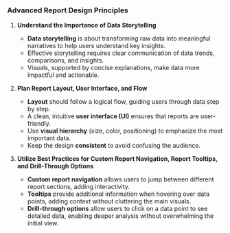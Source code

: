 ### **Advanced Report Design Principles**

1. **Understand the Importance of Data Storytelling**
   - **Data storytelling** is about transforming raw data into meaningful narratives to help users understand key insights.
   - Effective storytelling requires clear communication of data trends, comparisons, and insights.
   - Visuals, supported by concise explanations, make data more impactful and actionable.

2. **Plan Report Layout, User Interface, and Flow**
   - **Layout** should follow a logical flow, guiding users through data step by step.
   - A clean, intuitive **user interface (UI)** ensures that reports are user-friendly.
   - Use **visual hierarchy** (size, color, positioning) to emphasize the most important data.
   - Keep the design **consistent** to avoid confusing the audience.

3. **Utilize Best Practices for Custom Report Navigation, Report Tooltips, and Drill-Through Options**
   - **Custom report navigation** allows users to jump between different report sections, adding interactivity.
   - **Tooltips** provide additional information when hovering over data points, adding context without cluttering the main visuals.
   - **Drill-through options** allow users to click on a data point to see detailed data, enabling deeper analysis without overwhelming the initial view.
